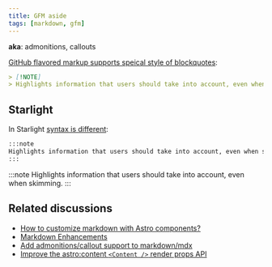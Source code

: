 ```yaml
---
title: GFM aside
tags: [markdown, gfm]
---
```


**aka**: admonitions, callouts

[GitHub flavored markup supports speical style of blockquotes](https://github.com/orgs/community/discussions/16925):

```md
> [!NOTE]  
> Highlights information that users should take into account, even when skimming.
```

## Starlight

In Starlight [syntax is different](https://starlight.astro.build/guides/authoring-content/#asides):

```md
:::note
Highlights information that users should take into account, even when skimming.
:::
```

:::note
Highlights information that users should take into account, even when skimming.
:::

## Related discussions

- [How to customize markdown with Astro components?](https://github.com/withastro/roadmap/discussions/423)
- [Markdown Enhancements](https://github.com/withastro/roadmap/discussions/424)
- [Add admonitions/callout support to markdown/mdx](https://github.com/withastro/roadmap/discussions/860)
- [Improve the astro:content `<Content />` render props API](https://github.com/withastro/roadmap/discussions/769)
